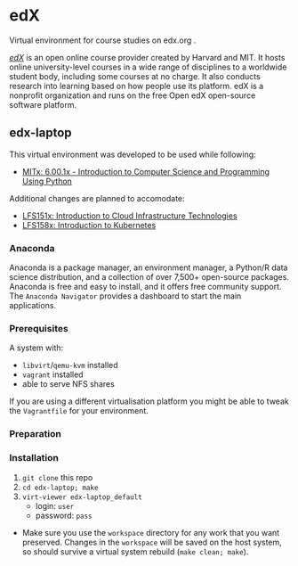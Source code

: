 # edX
Virtual environment for course studies on edx.org .

*[edX](https://www.edx.org/)* is an open online course provider created by Harvard and MIT. It hosts online university-level courses in a wide range of disciplines to a worldwide student body, including some courses at no charge. It also conducts research into learning based on how people use its platform. edX is a nonprofit organization and runs on the free Open edX open-source software platform.

## edx-laptop
This virtual environment was developed to be used while following:
* [MITx: 6.00.1x - Introduction to Computer Science and Programming Using Python](https://courses.edx.org/courses/course-v1:MITx+6.00.1x+2T2020a/)

Additional changes are planned to accomodate:
* [LFS151x: Introduction to Cloud Infrastructure Technologies](https://courses.edx.org/courses/course-v1:LinuxFoundationX+LFS151.x+2T2020/)
* [LFS158x: Introduction to Kubernetes](https://courses.edx.org/courses/course-v1:LinuxFoundationX+LFS158x+2T2019/)


### Anaconda
Anaconda is a package manager, an environment manager, a Python/R data science distribution, and a collection of over 7,500+ open-source packages. Anaconda is free and easy to install, and it offers free community support.
The `Anaconda Navigator` provides a dashboard to start the main applications.

### Prerequisites
A system with:
* `libvirt`/`qemu-kvm` installed
* `vagrant` installed
* able to serve NFS shares

If you are using a different virtualisation platform you might be able to tweak the `Vagrantfile` for your environment.

### Preparation

### Installation
1. `git clone` this repo
2. `cd edx-laptop; make`
3. `virt-viewer edx-laptop_default`
   - login:  `user`
   - password: `pass`
* Make sure you use the `workspace` directory for any work that you want preserved.
  Changes in the `workspace` will be saved on the host system, so should survive a virtual system rebuild (`make clean; make`).

